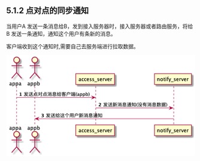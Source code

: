 ## 5.1.2  点对点的同步通知

当用户A 发送一条消息给B，发到接入服务器时，接入服务器或者路由服务，将给B 发送一条通知，通知这个用户有条新的消息。

客户端收到这个通知时,需要自己去服务端进行拉取数据。

![](/assets/syncPeerNotifyNoDataSeq.png)

